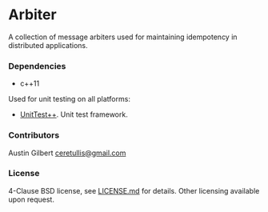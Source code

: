 # Arbiter

A collection of message arbiters used for maintaining idempotency in distributed applications. 

### Dependencies 

- c++11 

Used for unit testing on all platforms: 

- [UnitTest++](https://github.com/unittest-cpp/unittest-cpp). Unit test framework.

### Contributors 

Austin Gilbert <ceretullis@gmail.com>

### License

4-Clause BSD license, see [LICENSE.md](LICENSE.md) for details. Other licensing available upon request. 

